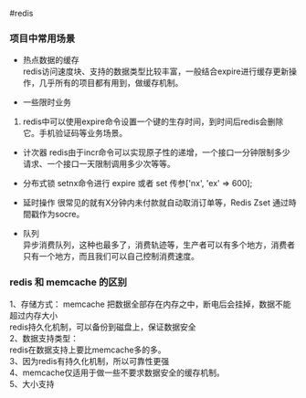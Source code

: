 #redis

### 项目中常用场景
+ 热点数据的缓存  
redis访问速度块、支持的数据类型比较丰富，一般结合expire进行缓存更新操作，几乎所有的项目都有用到，做缓存机制。

+ 一些限时业务  
1. redis中可以使用expire命令设置一个键的生存时间，到时间后redis会删除它。手机验证码等业务场景。

+ 计次器
redis由于incr命令可以实现原子性的递增，一个接口一分钟限制多少请求、一个接口一天限制调用多少次等等。

+ 分布式锁
setnx命令进行 expire 或者  set 传参['nx', 'ex' => 600];

+ 延时操作
很常见的就有X分钟内未付款就自动取消订单等，Redis Zset 通过時間戳作为socre。 

+ 队列  
异步消费队列，这种也最多了，消费轨迹等，生产者可以有多个地方，消费者只有一个地方，而且我们可以自己控制消费速度。 

### redis 和 memcache 的区别
1、存储方式：
memcache 把数据全部存在内存之中，断电后会挂掉，数据不能超过内存大小   
redis持久化机制，可以备份到磁盘上，保证数据安全   
2、数据支持类型：   
redis在数据支持上要比memcache多的多。   
3、因为redis有持久化机制，所以可靠性更强  
4、memcache仅适用于做一些不要求数据安全的缓存机制。  
5、大小支持  